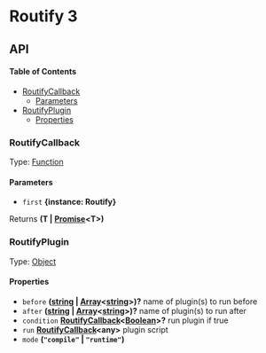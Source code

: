 # Routify 3

## API

<!-- Generated by documentation.js. Update this documentation by updating the source code. -->

#### Table of Contents

-   [RoutifyCallback](#routifycallback)
    -   [Parameters](#parameters)
-   [RoutifyPlugin](#routifyplugin)
    -   [Properties](#properties)

### 

### RoutifyCallback

Type: [Function](https://developer.mozilla.org/docs/Web/JavaScript/Reference/Statements/function)

#### Parameters

-   `first` **{instance: Routify}** 

Returns **(T | [Promise](https://developer.mozilla.org/docs/Web/JavaScript/Reference/Global_Objects/Promise)&lt;T>)** 

### RoutifyPlugin

Type: [Object](https://developer.mozilla.org/docs/Web/JavaScript/Reference/Global_Objects/Object)

#### Properties

-   `before` **([string](https://developer.mozilla.org/docs/Web/JavaScript/Reference/Global_Objects/String) \| [Array](https://developer.mozilla.org/docs/Web/JavaScript/Reference/Global_Objects/Array)&lt;[string](https://developer.mozilla.org/docs/Web/JavaScript/Reference/Global_Objects/String)>)?** name of plugin(s) to run before
-   `after` **([string](https://developer.mozilla.org/docs/Web/JavaScript/Reference/Global_Objects/String) \| [Array](https://developer.mozilla.org/docs/Web/JavaScript/Reference/Global_Objects/Array)&lt;[string](https://developer.mozilla.org/docs/Web/JavaScript/Reference/Global_Objects/String)>)?** name of plugin(s) to run after
-   `condition` **[RoutifyCallback](#routifycallback)&lt;[Boolean](https://developer.mozilla.org/docs/Web/JavaScript/Reference/Global_Objects/Boolean)>?** run plugin if true
-   `run` **[RoutifyCallback](#routifycallback)&lt;any>** plugin script
-   `mode` **(`"compile"` \| `"runtime"`)** 
